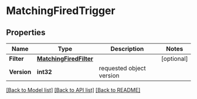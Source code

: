 # MatchingFiredTrigger

## Properties

Name | Type | Description | Notes
------------ | ------------- | ------------- | -------------
**Filter** | [**MatchingFiredFilter**](MatchingFiredFilter.md) |  | [optional] 
**Version** | **int32** | requested object version | 

[[Back to Model list]](../README.md#documentation-for-models) [[Back to API list]](../README.md#documentation-for-api-endpoints) [[Back to README]](../README.md)


